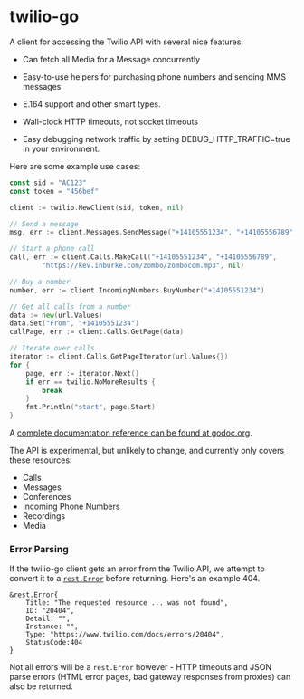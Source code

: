 # twilio-go

A client for accessing the Twilio API with several nice features:

- Can fetch all Media for a Message concurrently

- Easy-to-use helpers for purchasing phone numbers and sending MMS messages

- E.164 support and other smart types.

- Wall-clock HTTP timeouts, not socket timeouts

- Easy debugging network traffic by setting DEBUG_HTTP_TRAFFIC=true in your
  environment.

Here are some example use cases:

```go
const sid = "AC123"
const token = "456bef"

client := twilio.NewClient(sid, token, nil)

// Send a message
msg, err := client.Messages.SendMessage("+14105551234", "+14105556789", "Sent via go :) ✓", nil)

// Start a phone call
call, err := client.Calls.MakeCall("+14105551234", "+14105556789",
        "https://kev.inburke.com/zombo/zombocom.mp3", nil)

// Buy a number
number, err := client.IncomingNumbers.BuyNumber("+14105551234")

// Get all calls from a number
data := new(url.Values)
data.Set("From", "+14105551234")
callPage, err := client.Calls.GetPage(data)

// Iterate over calls
iterator := client.Calls.GetPageIterator(url.Values{})
for {
    page, err := iterator.Next()
    if err == twilio.NoMoreResults {
        break
    }
    fmt.Println("start", page.Start)
}
```

A [complete documentation reference can be found at
godoc.org](https://godoc.org/github.com/kevinburke/twilio-go).

The API is experimental, but unlikely to change, and currently only covers
these resources:

- Calls
- Messages
- Conferences
- Incoming Phone Numbers
- Recordings
- Media

### Error Parsing

If the twilio-go client gets an error from
the Twilio API, we attempt to convert it to a
[`rest.Error`](https://godoc.org/github.com/kevinburke/rest#Error) before
returning. Here's an example 404.

```
&rest.Error{
    Title: "The requested resource ... was not found",
    ID: "20404",
    Detail: "",
    Instance: "",
    Type: "https://www.twilio.com/docs/errors/20404",
    StatusCode:404
}
```

Not all errors will be a `rest.Error` however - HTTP timeouts and JSON parse
errors (HTML error pages, bad gateway responses from proxies) can also be
returned.
